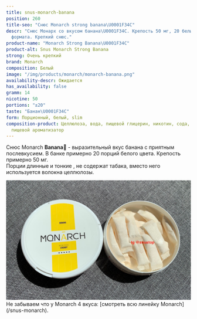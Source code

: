 ```yaml
---
title: snus-monarch-banana
position: 260
title-seo: "Снюс Monarch strong banana\U0001F34C"
descr: "Снюс Монарх со вкусом банана\U0001F34C. Крепость 50 мг, 20 белых порций слим
  формата. Крепкий снюс."
product-name: "Monarch Strong Banana\U0001F34C"
product-alt: Snus Monarch Strong Banana
strong: Очень крепкий
brand: Monarch
composition: Белый
image: "/img/products/monarch/monarch-banana.png"
availability-descr: Ожидается
has_availability: false
gramm: 14
nicotine: 50
portions: "±20"
taste: "Банан\U0001F34C"
form: Порционный, белый, slim
composition-product: Целлюлоза, вода, пищевой глицерин, никотин, сода, карбонат натрия,
  пищевой ароматизатор
---
```


Снюс Monarch <b>Banana🍌</b> - выразительный вкус банана с приятным послевкусием. В банке примерно 20 порций белого цвета. Крепость примерно 50 мг.<br>
Порции длинные и тонкие , не содержат табака, вместо него используется волокна целлюлозы.
<div class="mb-3">
<img class="img-fluid" src="/img/products/monarch/monarch-banana-open.JPG" alt="Снюс Монарх со вкусом банана">
</div>
Не забываем что у Monarch 4 вкуса: [смотреть всю линейку Monarch](/snus-monarch).